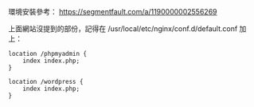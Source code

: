 環境安裝參考：
https://segmentfault.com/a/1190000002556269

上面網站沒提到的部份，記得在 /usr/local/etc/nginx/conf.d/default.conf 加上：

    location /phpmyadmin {
        index index.php;
    }

    location /wordpress {
        index index.php;
    }
